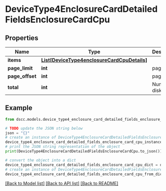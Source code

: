 # DeviceType4EnclosureCardDetailedFieldsEnclosureCardCpu


## Properties

Name | Type | Description | Notes
------------ | ------------- | ------------- | -------------
**items** | [**List[DeviceType4enclosureCardCpuDetails]**](DeviceType4enclosureCardCpuDetails.md) |  | [optional] 
**page_limit** | **int** | page limit | [optional] 
**page_offset** | **int** | page offset | [optional] 
**total** | **int** | Number of disks | [optional] 

## Example

```python
from dscc.models.device_type4_enclosure_card_detailed_fields_enclosure_card_cpu import DeviceType4EnclosureCardDetailedFieldsEnclosureCardCpu

# TODO update the JSON string below
json = "{}"
# create an instance of DeviceType4EnclosureCardDetailedFieldsEnclosureCardCpu from a JSON string
device_type4_enclosure_card_detailed_fields_enclosure_card_cpu_instance = DeviceType4EnclosureCardDetailedFieldsEnclosureCardCpu.from_json(json)
# print the JSON string representation of the object
print(DeviceType4EnclosureCardDetailedFieldsEnclosureCardCpu.to_json())

# convert the object into a dict
device_type4_enclosure_card_detailed_fields_enclosure_card_cpu_dict = device_type4_enclosure_card_detailed_fields_enclosure_card_cpu_instance.to_dict()
# create an instance of DeviceType4EnclosureCardDetailedFieldsEnclosureCardCpu from a dict
device_type4_enclosure_card_detailed_fields_enclosure_card_cpu_from_dict = DeviceType4EnclosureCardDetailedFieldsEnclosureCardCpu.from_dict(device_type4_enclosure_card_detailed_fields_enclosure_card_cpu_dict)
```
[[Back to Model list]](../README.md#documentation-for-models) [[Back to API list]](../README.md#documentation-for-api-endpoints) [[Back to README]](../README.md)


